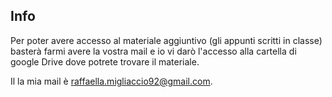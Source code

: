 ## Info

Per poter avere accesso al materiale aggiuntivo (gli appunti scritti in
classe) basterà farmi avere la vostra mail e io vi darò l'accesso alla
cartella di google Drive dove potrete trovare il materiale.

Il la mia mail è [raffaella.migliaccio92@gmail.com](mailto:raffaella.migliaccio92@gmail.com).